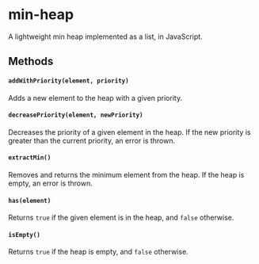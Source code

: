 # min-heap
A lightweight min heap implemented as a list, in JavaScript.

## Methods

#### `addWithPriority(element, priority)`
Adds a new element to the heap with a given priority.

#### `decreasePriority(element, newPriority)`
Decreases the priority of a given element in the heap. If the new priority is greater than the current priority, an error is thrown.

#### `extractMin()`
Removes and returns the minimum element from the heap. If the heap is empty, an error is thrown.

#### `has(element)`
Returns `true` if the given element is in the heap, and `false` otherwise.

#### `isEmpty()`
Returns `true` if the heap is empty, and `false` otherwise.
